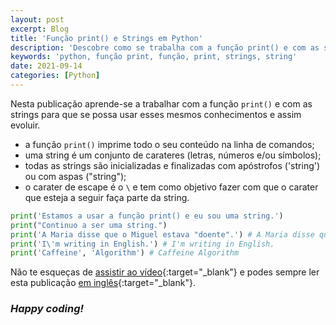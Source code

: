 ```yaml
---
layout: post
excerpt: Blog
title: 'Função print() e Strings em Python'
description: 'Descobre como se trabalha com a função print() e com as strings na linguagem de programação Python. Obtém respostas às tuas dúvidas com a teoria e os exemplos apresentados.'
keywords: 'python, função print, função, print, strings, string'
date: 2021-09-14
categories: [Python]
---
```


Nesta publicação aprende-se a trabalhar com a função `print()` e com as strings para que se possa usar esses mesmos conhecimentos e assim evoluir.

- a função `print()` imprime todo o seu conteúdo na linha de comandos;
- uma string é um conjunto de carateres (letras, números e/ou símbolos);
- todas as strings são inicializadas e finalizadas com apóstrofos ('string') ou com aspas ("string");
- o carater de escape é o `\` e tem como objetivo fazer com que o carater que esteja a seguir faça parte da string.

```python
print('Estamos a usar a função print() e eu sou uma string.')
print("Continuo a ser uma string.")
print('A Maria disse que o Miguel estava "doente".') # A Maria disse que o Miguel estava "doente".
print('I\'m writing in English.') # I'm writing in English.
print('Caffeine', 'Algorithm') # Caffeine Algorithm
```

Não te esqueças de [assistir ao vídeo](https://youtu.be/8lP9h4gaKYA){:target="\_blank"} e podes sempre ler esta publicação [em inglês](https://nelsonsilvadev.com/blog/20210914/print-function-and-strings-in-python/){:target="\_blank"}.

### _Happy coding!_
